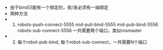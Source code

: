 
- 由于bind只能有一个绑定的，收/发必须有一端绑定
- 两种方法
- 1. robots-push-connect-5555  mid-pull-bind-5555 mid-pub-bind-5556 robots-sub-connect-5556 一共需要两个端口，类似rosmaster
- 2. 每个robot-pub-bind, 每个robot-sub-connect，一共需要N个端口
